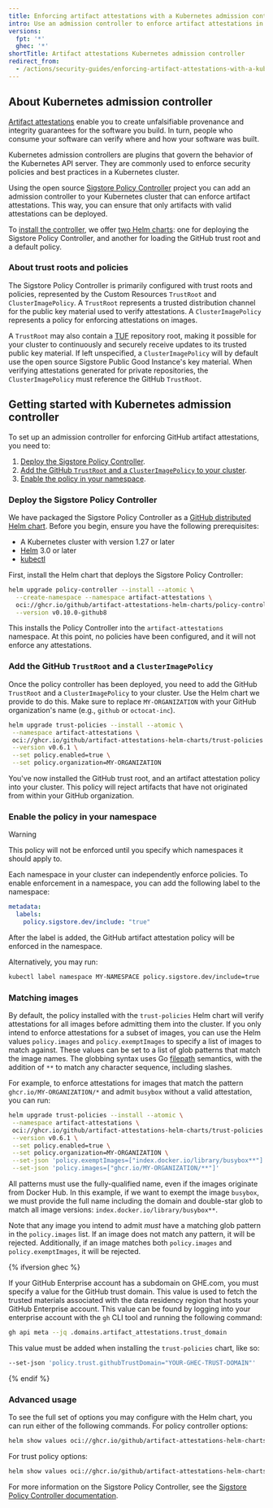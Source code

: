 ```yaml
---
title: Enforcing artifact attestations with a Kubernetes admission controller
intro: Use an admission controller to enforce artifact attestations in your Kubernetes cluster.
versions:
  fpt: '*'
  ghec: '*'
shortTitle: Artifact attestations Kubernetes admission controller
redirect_from:
  - /actions/security-guides/enforcing-artifact-attestations-with-a-kubernetes-admission-controller
---
```


## About Kubernetes admission controller

[Artifact attestations](/actions/security-guides/using-artifact-attestations-to-establish-provenance-for-builds) enable you to create unfalsifiable provenance and integrity guarantees for the software you build. In turn, people who consume your software can verify where and how your software was built.

Kubernetes admission controllers are plugins that govern the behavior of the Kubernetes API server. They are commonly used to enforce security policies and best practices in a Kubernetes cluster.

Using the open source [Sigstore Policy Controller](https://docs.sigstore.dev/policy-controller/overview/) project you can add an admission controller to your Kubernetes cluster that can enforce artifact attestations. This way, you can ensure that only artifacts with valid attestations can be deployed.

To [install the controller](#getting-started-with-kubernetes-admission-controller), we offer [two Helm charts](https://github.com/github/artifact-attestations-helm-charts): one for deploying the Sigstore Policy Controller, and another for loading the GitHub trust root and a default policy.

### About trust roots and policies

The Sigstore Policy Controller is primarily configured with trust roots and policies, represented by the Custom Resources `TrustRoot` and `ClusterImagePolicy`. A `TrustRoot` represents a trusted distribution channel for the public key material used to verify attestations. A `ClusterImagePolicy` represents a policy for enforcing attestations on images.

A `TrustRoot` may also contain a [TUF](https://theupdateframework.io/) repository root, making it possible for your cluster to continuously and securely receive updates to its trusted public key material. If left unspecified, a `ClusterImagePolicy` will by default use the open source Sigstore Public Good Instance's key material. When verifying attestations generated for private repositories, the `ClusterImagePolicy` must reference the GitHub `TrustRoot`.

## Getting started with Kubernetes admission controller

To set up an admission controller for enforcing GitHub artifact attestations, you need to:

1. [Deploy the Sigstore Policy Controller](#deploy-the-sigstore-policy-controller).
1. [Add the GitHub `TrustRoot` and a `ClusterImagePolicy` to your cluster](#add-the-github-trustroot-and-a-clusterimagepolicy).
1. [Enable the policy in your namespace](#enable-the-policy-in-your-namespace).

### Deploy the Sigstore Policy Controller

We have packaged the Sigstore Policy Controller as a [GitHub distributed Helm chart](https://github.com/github/artifact-attestations-helm-charts). Before you begin, ensure you have the following prerequisites:

* A Kubernetes cluster with version 1.27 or later
* [Helm](https://helm.sh/docs/intro/install/) 3.0 or later
* [kubectl](https://kubernetes.io/docs/tasks/tools/)

First, install the Helm chart that deploys the Sigstore Policy Controller:

```bash copy
helm upgrade policy-controller --install --atomic \
  --create-namespace --namespace artifact-attestations \
  oci://ghcr.io/github/artifact-attestations-helm-charts/policy-controller \
  --version v0.10.0-github8
```

This installs the Policy Controller into the `artifact-attestations` namespace. At this point, no policies have been configured, and it will not enforce any attestations.

### Add the GitHub `TrustRoot` and a `ClusterImagePolicy`

Once the policy controller has been deployed, you need to add the GitHub `TrustRoot` and a `ClusterImagePolicy` to your cluster. Use the Helm chart we provide to do this. Make sure to replace `MY-ORGANIZATION` with your GitHub organization's name (e.g., `github` or `octocat-inc`).

```bash copy
helm upgrade trust-policies --install --atomic \
 --namespace artifact-attestations \
 oci://ghcr.io/github/artifact-attestations-helm-charts/trust-policies \
 --version v0.6.1 \
 --set policy.enabled=true \
 --set policy.organization=MY-ORGANIZATION
```

You've now installed the GitHub trust root, and an artifact attestation policy into your cluster. This policy will reject artifacts that have not originated from within your GitHub organization.

### Enable the policy in your namespace

> [!WARNING]
> This policy will not be enforced until you specify which namespaces it should apply to.

Each namespace in your cluster can independently enforce policies. To enable enforcement in a namespace, you can add the following label to the namespace:

```yaml
metadata:
  labels:
    policy.sigstore.dev/include: "true"
```

After the label is added, the GitHub artifact attestation policy will be enforced in the namespace.

Alternatively, you may run:

```bash copy
kubectl label namespace MY-NAMESPACE policy.sigstore.dev/include=true
```

### Matching images

By default, the policy installed with the `trust-policies` Helm chart will verify attestations for all images before admitting them into the cluster. If you only intend to enforce attestations for a subset of images, you can use the Helm values `policy.images` and `policy.exemptImages` to specify a list of images to match against. These values can be set to a list of glob patterns that match the image names. The globbing syntax uses Go [filepath](https://pkg.go.dev/path/filepath#Match) semantics, with the addition of `**` to match any character sequence, including slashes.

For example, to enforce attestations for images that match the pattern `ghcr.io/MY-ORGANIZATION/*` and admit `busybox` without a valid attestation, you can run:

```bash copy
helm upgrade trust-policies --install --atomic \
 --namespace artifact-attestations \
 oci://ghcr.io/github/artifact-attestations-helm-charts/trust-policies \
 --version v0.6.1 \
 --set policy.enabled=true \
 --set policy.organization=MY-ORGANIZATION \
 --set-json 'policy.exemptImages=["index.docker.io/library/busybox**"]' \
 --set-json 'policy.images=["ghcr.io/MY-ORGANIZATION/**"]'
 ```

All patterns must use the fully-qualified name, even if the images originate from Docker Hub. In this example, if we want to exempt the image `busybox`, we must provide the full name including the domain and double-star glob to match all image versions: `index.docker.io/library/busybox**`.

Note that any image you intend to admit _must_ have a matching glob pattern in the `policy.images` list. If an image does not match any pattern, it will be rejected. Additionally, if an image matches both `policy.images` and `policy.exemptImages`, it will be rejected.

{% ifversion ghec %}

If your GitHub Enterprise account has a subdomain on GHE.com, you must specify a value for the GitHub trust domain. This value is used to fetch the trusted materials associated with the data residency region that hosts your GitHub Enterprise account. This value can be found by logging into your enterprise account with the `gh` CLI tool and running the following command:

```bash copy
gh api meta --jq .domains.artifact_attestations.trust_domain
```

This value must be added when installing the `trust-policies` chart, like so:

```bash copy
--set-json 'policy.trust.githubTrustDomain="YOUR-GHEC-TRUST-DOMAIN"'
```

{% endif %}

### Advanced usage

To see the full set of options you may configure with the Helm chart, you can run either of the following commands.
For policy controller options:

```bash copy
helm show values oci://ghcr.io/github/artifact-attestations-helm-charts/policy-controller --version v0.10.0-github8
```

For trust policy options:

```bash copy
helm show values oci://ghcr.io/github/artifact-attestations-helm-charts/trust-policies --version v0.6.1
```

For more information on the Sigstore Policy Controller, see the [Sigstore Policy Controller documentation](https://docs.sigstore.dev/policy-controller/overview/).
